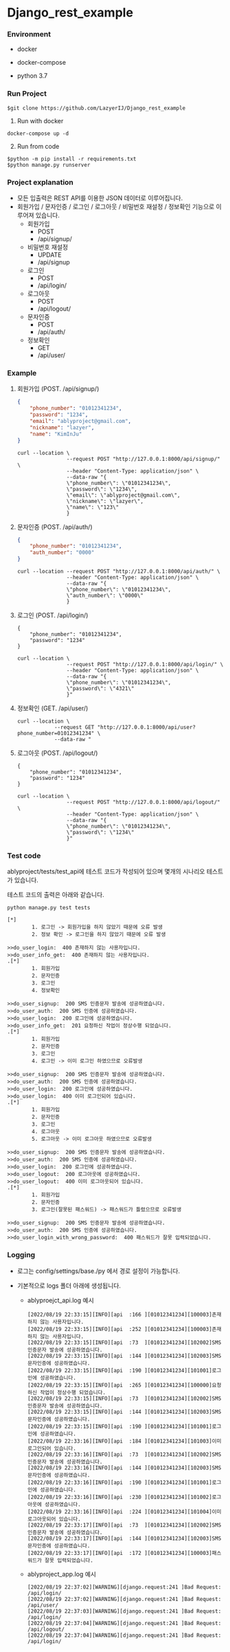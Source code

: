 # Django_rest_example



### Environment

- docker

- docker-compose

- python 3.7

  

### Run Project

```
$git clone https://github.com/LazyerIJ/Django_rest_example
```



1) Run with docker

```
docker-compose up -d
```

2. Run from code

```
$python -m pip install -r requirements.txt
$python manage.py runserver
```





### Project explanation

- 모든 입출력은 REST API를 이용한 JSON 데이터로 이루어집니다.
- 회원가입 / 문자인증 / 로그인 / 로그아웃 / 비밀번호 재설정 / 정보확인 기능으로 이루어져 있습니다.
  - 회원가입
    - POST
    - /api/signup/
  - 비밀번호 재설정
    - UPDATE
    - /api/signup
  - 로그인
    - POST
    - /api/login/
  - 로그아웃
    - POST
    - /api/logout/
  - 문자인증
    - POST
    - /api/auth/
  - 정보확인
    - GET
    - /api/user/



### Example

1) 회원가입 (POST. /api/signup/)
   ```json
   {
       "phone_number": "01012341234",
       "password": "1234",
       "email": "ablyproject@gmail.com",
       "nickname": "lazyer",
       "name": "KimInJu"
   }
   ```

   ```text
   curl --location \
                   --request POST "http://127.0.0.1:8000/api/signup/" \
                   --header "Content-Type: application/json" \
                   --data-raw "{
                   \"phone_number\": \"01012341234\",
                   \"password\": \"1234\",
                   \"email\": \"ablyproject@gmail.com\",
                   \"nickname\": \"lazyer\",
                   \"name\": \"123\"
                   }
   ```

2) 문자인증 (POST. /api/auth/)
   ```json
   {
       "phone_number": "01012341234",
       "auth_number": "0000"
   }
   ```

   ```
   curl --location --request POST "http://127.0.0.1:8000/api/auth/" \
                   --header "Content-Type: application/json" \
                   --data-raw "{
                   \"phone_number\": \"01012341234\",
                   \"auth_number\": \"0000\"
                   }
   ```

3) 로그인 (POST. /api/login/)
   ```
   {
       "phone_number": "01012341234",
       "password": "1234"
   }
   ```

   ```
   curl --location \
                   --request POST "http://127.0.0.1:8000/api/login/" \
                   --header "Content-Type: application/json" \
                   --data-raw "{
                   \"phone_number\": \"01012341234\",
                   \"password\": \"4321\"
                   }"
   ```

4) 정보확인 (GET. /api/user/)
   ```
   curl --location \
               --request GET "http://127.0.0.1:8000/api/user?phone_number=01012341234" \
               --data-raw "
   ```

5) 로그아웃 (POST. /api/logout/)
   ```
   {
       "phone_number": "01012341234",
       "password": "1234"
   }
   ```

   ```
   curl --location \
                   --request POST "http://127.0.0.1:8000/api/logout/" \
                   --header "Content-Type: application/json" \
                   --data-raw "{
                   \"phone_number\": \"01012341234\",
                   \"password\": \"1234\"
                   }"
   ```

   

### Test code

ablyproject/tests/test_api에 테스트 코드가 작성되어 있으며 몇개의 시나리오 테스트가 있습니다.

테스트 코드의 출력은 아래와 같습니다.

```
python manage.py test tests
```



```
[*]
        1. 로그인 -> 회원가입을 하지 않았기 때문에 오류 발생
        2. 정보 확인 -> 로그인을 하지 않았기 때문에 오류 발생

>>do_user_login:  400 존재하지 않는 사용자입니다.
>>do_user_info_get:  400 존재하지 않는 사용자입니다.
.[*]
        1. 회원가입
        2. 문자인증
        3. 로그인
        4. 정보확인

>>do_user_signup:  200 SMS 인증문자 발송에 성공하였습니다.
>>do_user_auth:  200 SMS 인증에 성공하였습니다.
>>do_user_login:  200 로그인에 성공하였습니다.
>>do_user_info_get:  201 요청하신 작업이 정상수행 되었습니다.
.[*]
        1. 회원가입
        2. 문자인증
        3. 로그인
        4. 로그인 -> 이미 로그인 하였으므로 오류발생
        
>>do_user_signup:  200 SMS 인증문자 발송에 성공하였습니다.
>>do_user_auth:  200 SMS 인증에 성공하였습니다.
>>do_user_login:  200 로그인에 성공하였습니다.
>>do_user_login:  400 이미 로그인되어 있습니다.
.[*]
        1. 회원가입
        2. 문자인증
        3. 로그인
        4. 로그아웃
        5. 로그아웃 -> 이미 로그아웃 하였으므로 오류발생

>>do_user_signup:  200 SMS 인증문자 발송에 성공하였습니다.
>>do_user_auth:  200 SMS 인증에 성공하였습니다.
>>do_user_login:  200 로그인에 성공하였습니다.
>>do_user_logout:  200 로그아웃에 성공하였습니다.
>>do_user_logout:  400 이미 로그아웃되어 있습니다.
.[*]
        1. 회원가입
        2. 문자인증
        3. 로그인(잘못된 패스워드) -> 패스워드가 틀렸으므로 오류발생

>>do_user_signup:  200 SMS 인증문자 발송에 성공하였습니다.
>>do_user_auth:  200 SMS 인증에 성공하였습니다.
>>do_user_login_with_wrong_password:  400 패스워드가 잘못 입력되었습니다.
```



### Logging

- 로그는 config/settings/base./py 에서 경로 설정이 가능합니다.

- 기본적으로 logs 폴더 아래에 생성됩니다.

  - ablyproejct_api.log 예시
    ```
    [2022/08/19 22:33:15][INFO][api  :166 ][01012341234][100003]존재하지 않는 사용자입니다.
    [2022/08/19 22:33:15][INFO][api  :252 ][01012341234][100003]존재하지 않는 사용자입니다.
    [2022/08/19 22:33:15][INFO][api  :73  ][01012341234][102002]SMS 인증문자 발송에 성공하였습니다.
    [2022/08/19 22:33:15][INFO][api  :144 ][01012341234][102003]SMS 문자인증에 성공하였습니다.
    [2022/08/19 22:33:15][INFO][api  :190 ][01012341234][101001]로그인에 성공하였습니다.
    [2022/08/19 22:33:15][INFO][api  :265 ][01012341234][100000]요청하신 작업이 정상수행 되었습니다.
    [2022/08/19 22:33:15][INFO][api  :73  ][01012341234][102002]SMS 인증문자 발송에 성공하였습니다.
    [2022/08/19 22:33:15][INFO][api  :144 ][01012341234][102003]SMS 문자인증에 성공하였습니다.
    [2022/08/19 22:33:15][INFO][api  :190 ][01012341234][101001]로그인에 성공하였습니다.
    [2022/08/19 22:33:16][INFO][api  :184 ][01012341234][101003]이미 로그인되어 있습니다.
    [2022/08/19 22:33:16][INFO][api  :73  ][01012341234][102002]SMS 인증문자 발송에 성공하였습니다.
    [2022/08/19 22:33:16][INFO][api  :144 ][01012341234][102003]SMS 문자인증에 성공하였습니다.
    [2022/08/19 22:33:16][INFO][api  :190 ][01012341234][101001]로그인에 성공하였습니다.
    [2022/08/19 22:33:16][INFO][api  :230 ][01012341234][101002]로그아웃에 성공하였습니다.
    [2022/08/19 22:33:16][INFO][api  :224 ][01012341234][101004]이미 로그아웃되어 있습니다.
    [2022/08/19 22:33:17][INFO][api  :73  ][01012341234][102002]SMS 인증문자 발송에 성공하였습니다.
    [2022/08/19 22:33:17][INFO][api  :144 ][01012341234][102003]SMS 문자인증에 성공하였습니다.
    [2022/08/19 22:33:17][INFO][api  :172 ][01012341234][100003]패스워드가 잘못 입력되었습니다.
    ```

  - ablyproject_app.log 예시
    ```
    [2022/08/19 22:37:02][WARNING][django.request:241 ]Bad Request: /api/login/
    [2022/08/19 22:37:02][WARNING][django.request:241 ]Bad Request: /api/user/
    [2022/08/19 22:37:03][WARNING][django.request:241 ]Bad Request: /api/login/
    [2022/08/19 22:37:04][WARNING][django.request:241 ]Bad Request: /api/logout/
    [2022/08/19 22:37:04][WARNING][django.request:241 ]Bad Request: /api/login/
    ```

    

